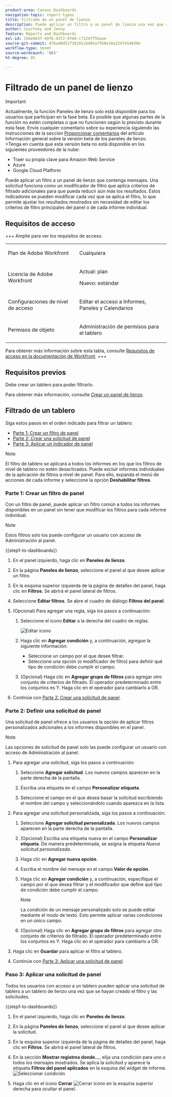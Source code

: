 ```yaml
---
product-area: Canvas Dashboards
navigation-topic: report-types
title: Filtrado de un panel de lienzo
description: Puede aplicar un filtro a un panel de lienzo una vez que se haya creado.
author: Courtney and Jenny
feature: Reports and Dashboards
exl-id: 156e9d3f-49f6-4372-9749-c7124ff5baee
source-git-commit: d76ad0d51f28191cbd04af950e10a2247414830e
workflow-type: tm+mt
source-wordcount: '863'
ht-degree: 8%

---
```


# Filtrado de un panel de lienzo

>[!IMPORTANT]
>
>Actualmente, la función Paneles de lienzo solo está disponible para los usuarios que participan en la fase beta. Es posible que algunas partes de la función no estén completas o que no funcionen según lo previsto durante esta fase. Envíe cualquier comentario sobre su experiencia siguiendo las instrucciones de la sección [Proporcionar comentarios](/help/quicksilver/product-announcements/betas/canvas-dashboards-beta/canvas-dashboards-beta-information.md#provide-feedback) del artículo Información general sobre la versión beta de los paneles de lienzo.<br>
>&#x200B;>Tenga en cuenta que esta versión beta no está disponible en los siguientes proveedores de la nube:
>
>* Traer su propia clave para Amazon Web Service
>* Azure
>* Google Cloud Platform


Puede aplicar un filtro a un panel de lienzo que contenga mensajes. Una solicitud funciona como un modificador de filtro que aplica criterios de filtrado adicionales para que pueda reducir aún más los resultados. Estos indicadores se pueden modificar cada vez que se aplica el filtro, lo que permite ajustar los resultados mostrados sin necesidad de editar los criterios de filtro principales del panel o de cada informe individual.

## Requisitos de acceso

+++ Amplíe para ver los requisitos de acceso. 

<table style="table-layout:auto"> 
<col> 
</col> 
<col> 
</col> 
<tbody> 
<tr> 
   <td role="rowheader"><p>Plan de Adobe Workfront</p></td> 
   <td> 
<p>Cualquiera </p> 
   </td> 
<tr> 
 <tr> 
   <td role="rowheader"><p>Licencia de Adobe Workfront</p></td> 
   <td> 
<p>Actual: plan </p> 
<p>Nuevo: estándar</p> 
   </td> 
   </tr> 
  </tr> 
  <tr> 
   <td role="rowheader"><p>Configuraciones de nivel de acceso</p></td> 
   <td><p>Editar el acceso a Informes, Paneles y Calendarios</p>
  </td> 
  </tr> 
    </tr>  
        <tr> 
   <td role="rowheader"><p>Permisos de objeto</p></td> 
   <td><p>Administración de permisos para el tablero</p>
  </td> 
  </tr> 
</tbody> 
</table>

Para obtener más información sobre esta tabla, consulte [Requisitos de acceso en la documentación de Workfront](/help/quicksilver/administration-and-setup/add-users/access-levels-and-object-permissions/access-level-requirements-in-documentation.md).
+++

## Requisitos previos

Debe crear un tablero para poder filtrarlo.

Para obtener más información, consulte [Crear un panel de lienzo](/help/quicksilver/reports-and-dashboards/canvas-dashboards/create-dashboards/create-dashboards.md).

## Filtrado de un tablero

Siga estos pasos en el orden indicado para filtrar un tablero:

* [Parte 1: Crear un filtro de panel](#part-1-create-a-dashboard-filter)
* [Parte 2: Crear una solicitud de panel](#part-2-define-a-dashboard-prompt)
* [Parte 3: Aplicar un indicador de panel](#step-3-apply-a-dashboard-prompt)

>[!NOTE]
>
>El filtro de tablero se aplicará a todos los informes en los que los filtros de nivel de tablero no estén desactivados.  Puede excluir informes individuales de la aplicación de filtros a nivel de panel. Para ello, expanda el menú de acciones de cada informe y seleccione la opción **Deshabilitar filtros**.


### Parte 1: Crear un filtro de panel

Con un filtro de panel, puede aplicar un filtro común a todos los informes disponibles en un panel sin tener que modificar los filtros para cada informe individual.

>[!NOTE]
>
>Estos filtros solo los puede configurar un usuario con acceso de Administración al panel.


{{step1-to-dashboards}}

1. En el panel izquierdo, haga clic en **Paneles de lienzo**.

1. En la página **Paneles de lienzo**, seleccione el panel al que desee aplicar un filtro.

1. En la esquina superior izquierda de la página de detalles del panel, haga clic en **Filtros**. Se abrirá el panel lateral de filtros.

1. Seleccione **Editar filtros**. Se abre el cuadro de diálogo **Filtros del panel**.

1. (Opcional) Para agregar una regla, siga los pasos a continuación:

   1. Seleccione el icono **Editar** a la derecha del cuadro de reglas.

      ![Editar icono](assets/edit-icon.png)

   1. Haga clic en **Agregar condición** y, a continuación, agregue la siguiente información:
      * Seleccione un campo por el que desee filtrar.
      * Seleccione una opción (o modificador de filtro) para definir qué tipo de condición debe cumplir el campo.

   1. (Opcional) Haga clic en **Agregar grupo de filtros** para agregar otro conjunto de criterios de filtrado. El operador predeterminado entre los conjuntos es Y. Haga clic en el operador para cambiarlo a OR.

1. Continúe con [Parte 2: Crear una solicitud de panel](#part-2-define-a-dashboard-prompt).


### Parte 2: Definir una solicitud de panel

Una solicitud de panel ofrece a los usuarios la opción de aplicar filtros personalizados adicionales a los informes disponibles en el panel.

>[!NOTE]
>
>Las opciones de solicitud de panel solo las puede configurar un usuario con acceso de Administración al panel.

1. Para agregar una solicitud, siga los pasos a continuación:

   1. Seleccione **Agregar solicitud**. Los nuevos campos aparecen en la parte derecha de la pantalla.

   1. Escriba una etiqueta en el campo **Personalizar etiqueta**.

   1. Seleccione el campo en el que desea basar la solicitud escribiendo el nombre del campo y seleccionándolo cuando aparezca en la lista. 

1. Para agregar una solicitud personalizada, siga los pasos a continuación:

   1. Seleccione **Agregar solicitud personalizada**. Los nuevos campos aparecen en la parte derecha de la pantalla.

   1. (Opcional) Escriba una etiqueta nueva en el campo **Personalizar etiqueta**. De manera predeterminada, se asigna la etiqueta *Nueva solicitud personalizada*.

   1. Haga clic en **Agregar nueva opción**.

   1. Escriba el nombre del mensaje en el campo **Valor de opción**.

   1. Haga clic en **Agregar condición** y, a continuación, especifique el campo por el que desea filtrar y el modificador que define qué tipo de condición debe cumplir el campo.

      >[!NOTE]
      >
      >La condición de un mensaje personalizado solo se puede editar mediante el modo de texto. Esto permite aplicar varias condiciones en un único campo.


   1. (Opcional) Haga clic en **Agregar grupo de filtros** para agregar otro conjunto de criterios de filtrado. El operador predeterminado entre los conjuntos es Y. Haga clic en el operador para cambiarlo a OR.

1. Haga clic en **Guardar** para aplicar el filtro al tablero.

1. Continúe con [Parte 3: Aplicar una solicitud de panel](#step-3-apply-a-dashboard-prompt).

### Paso 3: Aplicar una solicitud de panel

Todos los usuarios con acceso a un tablero pueden aplicar una solicitud de tablero a un tablero de lienzo una vez que se hayan creado el filtro y las solicitudes.

{{step1-to-dashboards}}

1. En el panel izquierdo, haga clic en **Paneles de lienzo**.

1. En la página **Paneles de lienzo**, seleccione el panel al que desee aplicar la solicitud.

1. En la esquina superior izquierda de la página de detalles del panel, haga clic en **Filtros**. Se abrirá el panel lateral de filtros.

1. En la sección **Mostrar registros donde...**, elija una condición para uno o todos los mensajes mostrados. Se aplica la solicitud y aparece la etiqueta **Filtros del panel aplicados** en la esquina del widget de informe.
   ![Seleccionar condición](assets/prompts-list.png)

1. Haga clic en el icono **Cerrar** ![Cerrar icono](assets/close-icon.png) en la esquina superior derecha para ocultar el panel.
